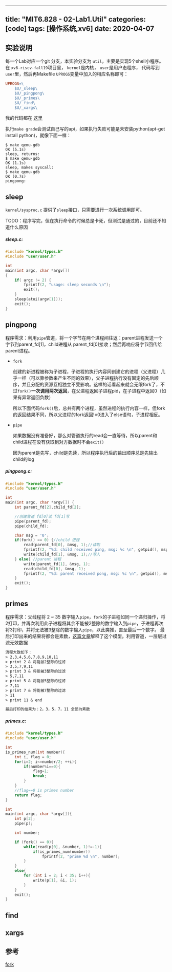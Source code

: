 
---
title: "MIT6.828 - 02-Lab1.Util"
categories: [code]
tags: [操作系统,xv6]
date: 2020-04-07
---

## 实验说明
每一个Lab对应一个git 分支，本实验分支为 `util`，主要是实现5个shell小程序。在 `xv6-riscv-fall19`项目里， `kernel`是内核， `user`是用户态程序， 代码写到`user`里，然后再Makefile `UPROGS`变量中加入的相应名称即可：

``` Makefile
UPROGS=\
	$U/_sleep\
	$U/_pingpong\
	$U/_primes\
	$U/_find\
	$U/_xargs\
```

我的代码都在 [这里](https://github.com/HeisenbergV/xv6-riscv-fall19/tree/util/user)

执行`make grade`会测试自己写的api，如果执行失败可能是未安装python(apt-get install python)，就像下面一样：
```log
$ make qemu-gdb
OK (5.1s)
sleep, returns:
$ make qemu-gdb
OK (1.1s)
sleep, makes syscall:
$ make qemu-gdb
OK (0.7s)
pingpong:
```
## sleep
`kernel/sysproc.c` 提供了`sleep`接口，只需要进行一次系统调用即可。

TODO：程序写完，但在执行命令的时候总是卡死，但测试是通过的，目前还不知道什么原因

##### sleep.c:
```c
#include "kernel/types.h"
#include "user/user.h"

int
main(int argc, char *argv[])
{
    if( argc != 2) {
        fprintf(2, "usage: sleep seconds \n");
        exit();
    }
    sleep(atoi(argv[1]));
    exit();
}
```
## pingpong
程序需求：利用`pipe`管道，将一个字节在两个进程间往返：parent进程发送一个字节到parent_fd[1]，child进程从 parent_fd[0]接收；然后再响应将字节回传给parent进程。

- `fork`

    创建的新进程被称为子进程，子进程的执行内容同创建它的进程（父进程）几乎一样（可以靠参数来产生不同的效果），父子进程执行没有固定的先后顺序，并且分配的资源互相独立不受影响。这样的话看起来就会无限fork了，不过`fork()`**一次调用两次返回**，在父进程返回子进程pid，在子进程中返回0（如果有异常返回负数）

    所以下面代码`fork()`后，总共有两个进程，虽然进程的执行内容一样，但fork的返回结果不同，所以父进程的fork返回!=0进入了else语句，子进程相反。

- `pipe`
    
    如果数据没有准备好，那么对管道执行的read会一直等待，所以parent和child进程在没有获取到对方数据时不会`exit()`

    因为parent是先写，child是先读，所以程序执行后的输出顺序总是先输出child的log

##### pingpong.c:
```c
#include "kernel/types.h"
#include "user/user.h"

int
main(int argc, char *argv[]) {
    int parent_fd[2],child_fd[2];

    //创建管道 fd[0]读 fd[1]写
    pipe(parent_fd); 
    pipe(child_fd); 

    char msg = '0';
    if(fork() == 0) {//child 进程
        read(parent_fd[0], &msg, 1);//读取
        fprintf(2, "%d: child received ping, msg: %c \n", getpid(), msg);
        write(child_fd[1], &msg, 1);//写入
    } else{ //parent 进程
        write(parent_fd[1], &msg, 1);
        read(child_fd[0], &msg, 1);
        fprintf(2, "%d: parent received pong, msg: %c \n", getpid(), msg);
    }
    exit();
}
```

## primes
程序需求：父线程将 2 ~ 35 数字输入`pipe`，`fork`的子进程如同一个递归操作，将2打印，并再次利用此子进程将其余不能被2整除的数字输入到`pipe`，子进程再次将3打印，并将无法被3整除的数字输入`pipe`，以此类推，直至最后一个数字。
最后打印出来的结果将都会是素数，[这篇文章](https://swtch.com/~rsc/thread/)解释了这个模型。利用管道，一层层过滤无效数据
```txt
流程大致如下：
> 2,3,4,5,6,7,8,9,10,11
> print 2 & 将能被2整除的过滤
> 3,5,7,9,11
> print 3 & 将能被3整除的过滤
> 5,7,11
> print 5 & 将能被5整除的过滤
> 7,11
> print 7 & 将能被7整除的过滤
> 11
> print 11 & end

最后打印的结果为：2，3，5，7，11 全部为素数
```

##### primes.c:
```c
#include "kernel/types.h"
#include "user/user.h"

int 
is_primes_num(int number){
    int i, flag = 0;
    for(i=2; i<=number/2; ++i){
        if(number%i==0){
            flag=1;
            break;
        }
    }
    //flag==0 is primes number
    return flag;
}

int 
main(int argc, char *argv[]){
    int p[2];
    pipe(p);

    int number;

    if (fork() == 0){
        while(read(p[0], &number, 1)!=-1){
            if(is_primes_num(number))
                fprintf(2, "prime %d \n", number);
        }
    }
    else{
        for (int i = 2; i < 35; i++){
            write(p[1], &i, 1);
        }
    }
    exit();
}
```

## find

## xargs



## 参考

[fork](https://blog.csdn.net/jason314/article/details/5640969)